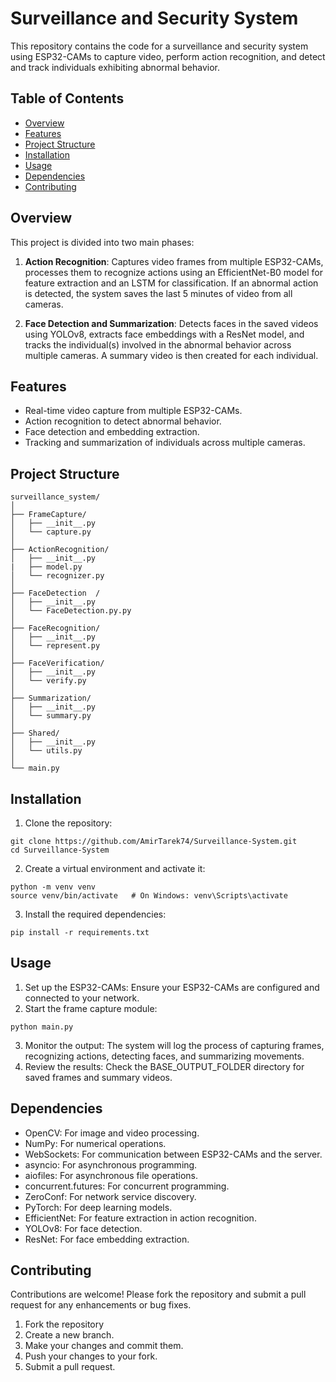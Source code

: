 # Surveillance and Security System

This repository contains the code for a surveillance and security system using ESP32-CAMs to capture video, perform action recognition, and detect and track individuals exhibiting abnormal behavior.

## Table of Contents

- [Overview](#overview)
- [Features](#features)
- [Project Structure](#project-structure)
- [Installation](#installation)
- [Usage](#usage)
- [Dependencies](#dependencies)
- [Contributing](#contributing)


## Overview

This project is divided into two main phases:

1. **Action Recognition**: Captures video frames from multiple ESP32-CAMs, processes them to recognize actions using an EfficientNet-B0 model for feature extraction and an LSTM for classification. If an abnormal action is detected, the system saves the last 5 minutes of video from all cameras.

2. **Face Detection and Summarization**: Detects faces in the saved videos using YOLOv8, extracts face embeddings with a ResNet model, and tracks the individual(s) involved in the abnormal behavior across multiple cameras. A summary video is then created for each individual.

## Features

- Real-time video capture from multiple ESP32-CAMs.
- Action recognition to detect abnormal behavior.
- Face detection and embedding extraction.
- Tracking and summarization of individuals across multiple cameras.

## Project Structure

```plaintext
surveillance_system/
│
├── FrameCapture/
│   ├── __init__.py
│   └── capture.py
│
├── ActionRecognition/
│   ├── __init__.py
|   ├── model.py
│   └── recognizer.py
│
├── FaceDetection  /
│   ├── __init__.py
│   └── FaceDetection.py.py
│
├── FaceRecognition/
│   ├── __init__.py
│   └── represent.py
│
├── FaceVerification/
│   ├── __init__.py
│   └── verify.py
│
├── Summarization/
│   ├── __init__.py
│   └── summary.py
│
├── Shared/
│   ├── __init__.py
│   └── utils.py
│
└── main.py
```


## Installation
1. Clone the repository:
```plaintext
git clone https://github.com/AmirTarek74/Surveillance-System.git
cd Surveillance-System
```
2. Create a virtual environment and activate it:
```plaintext
python -m venv venv
source venv/bin/activate   # On Windows: venv\Scripts\activate
```
3. Install the required dependencies:
```plaintext
pip install -r requirements.txt
```


## Usage
1. Set up the ESP32-CAMs: Ensure your ESP32-CAMs are configured and connected to your network.
2. Start the frame capture module:
```plaintext
python main.py
```
3. Monitor the output: The system will log the process of capturing frames, recognizing actions, detecting faces, and summarizing movements.
4. Review the results: Check the BASE_OUTPUT_FOLDER directory for saved frames and summary videos.

   
## Dependencies
- OpenCV: For image and video processing.
- NumPy: For numerical operations.
- WebSockets: For communication between ESP32-CAMs and the server.
- asyncio: For asynchronous programming.
- aiofiles: For asynchronous file operations.
- concurrent.futures: For concurrent programming.
- ZeroConf: For network service discovery.
- PyTorch: For deep learning models.
- EfficientNet: For feature extraction in action recognition.
- YOLOv8: For face detection.
- ResNet: For face embedding extraction.

  
## Contributing
Contributions are welcome! Please fork the repository and submit a pull request for any enhancements or bug fixes.
1. Fork the repository
2. Create a new branch.
3. Make your changes and commit them.
4. Push your changes to your fork.
5. Submit a pull request.
